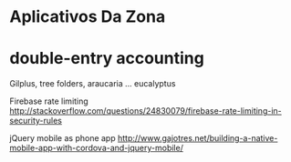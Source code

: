 # Aplicativos Da Zona

# double-entry accounting

Gilplus, tree folders, araucaria ... eucalyptus

Firebase rate limiting
http://stackoverflow.com/questions/24830079/firebase-rate-limiting-in-security-rules

jQuery mobile as phone app
http://www.gajotres.net/building-a-native-mobile-app-with-cordova-and-jquery-mobile/